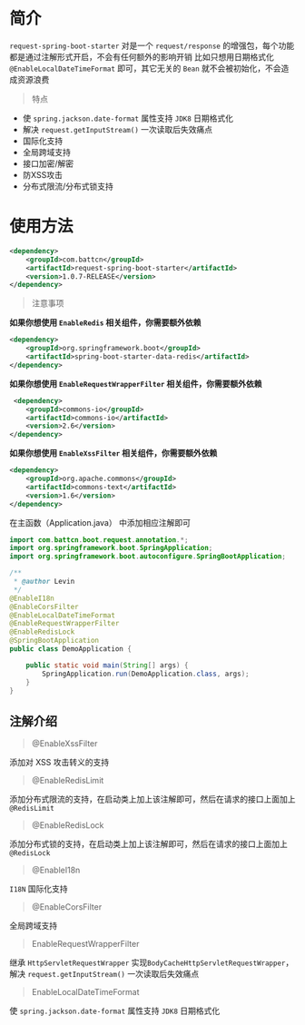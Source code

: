 # 简介

`request-spring-boot-starter` 对是一个 `request/response` 的增强包，每个功能都是通过注解形式开启，不会有任何额外的影响开销
比如只想用日期格式化 `@EnableLocalDateTimeFormat` 即可，其它无关的 `Bean` 就不会被初始化，不会造成资源浪费 


> 特点

- 使 `spring.jackson.date-format` 属性支持 `JDK8` 日期格式化
- 解决 `request.getInputStream()` 一次读取后失效痛点  
- 国际化支持
- 全局跨域支持
- 接口加密/解密
- 防XSS攻击
- 分布式限流/分布式锁支持

# 使用方法

``` xml
<dependency>
    <groupId>com.battcn</groupId>
    <artifactId>request-spring-boot-starter</artifactId>
    <version>1.0.7-RELEASE</version>
</dependency>
```

> 注意事项

**如果你想使用 `EnableRedis` 相关组件，你需要额外依赖**

``` xml
<dependency>
    <groupId>org.springframework.boot</groupId>
    <artifactId>spring-boot-starter-data-redis</artifactId>
</dependency>
```

**如果你想使用 `EnableRequestWrapperFilter` 相关组件，你需要额外依赖**

``` xml
 <dependency>
    <groupId>commons-io</groupId>
    <artifactId>commons-io</artifactId>
    <version>2.6</version>
</dependency>
```

**如果你想使用 `EnableXssFilter` 相关组件，你需要额外依赖**

``` xml
<dependency>
    <groupId>org.apache.commons</groupId>
    <artifactId>commons-text</artifactId>
    <version>1.6</version>
</dependency>
```



在主函数（Application.java） 中添加相应注解即可

``` java
import com.battcn.boot.request.annotation.*;
import org.springframework.boot.SpringApplication;
import org.springframework.boot.autoconfigure.SpringBootApplication;

/**
 * @author Levin
 */
@EnableI18n
@EnableCorsFilter
@EnableLocalDateTimeFormat
@EnableRequestWrapperFilter
@EnableRedisLock
@SpringBootApplication
public class DemoApplication {

    public static void main(String[] args) {
        SpringApplication.run(DemoApplication.class, args);
    }
}

```


## 注解介绍

> @EnableXssFilter

添加对 XSS 攻击转义的支持

> @EnableRedisLimit

添加分布式限流的支持，在启动类上加上该注解即可，然后在请求的接口上面加上`@RedisLimit`

> @EnableRedisLock

添加分布式锁的支持，在启动类上加上该注解即可，然后在请求的接口上面加上`@RedisLock`

> @EnableI18n

`I18N` 国际化支持
 
> @EnableCorsFilter

全局跨域支持

> EnableRequestWrapperFilter

继承 `HttpServletRequestWrapper` 实现`BodyCacheHttpServletRequestWrapper`，解决 `request.getInputStream()` 一次读取后失效痛点

> EnableLocalDateTimeFormat

使 `spring.jackson.date-format` 属性支持 `JDK8` 日期格式化